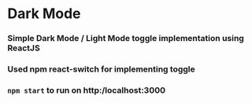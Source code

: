 # Dark Mode

### Simple Dark Mode / Light Mode toggle implementation using ReactJS

### Used npm react-switch for implementing toggle

### `npm start` to run on http:/localhost:3000

